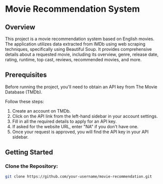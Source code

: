 # Movie Recommendation System

## Overview

This project is a movie recommendation system based on English movies. The application utilizes data extracted from IMDb using web scraping techniques, specifically using Beautiful Soup. It provides comprehensive details about a requested movie, including its overview, genre, release date, rating, runtime, top cast, reviews, recommended movies, and more.

## Prerequisites

Before running the project, you'll need to obtain an API key from The Movie Database (TMDb).

Follow these steps:
1. Create an account on TMDb.
2. Click on the API link from the left-hand sidebar in your account settings.
3. Fill in all the required details to apply for an API key.
4. If asked for the website URL, enter "NA" if you don't have one.
5. Once your request is approved, you will find the API key in your API sidebar.

## Getting Started

### Clone the Repository:

```bash
git clone https://github.com/your-username/movie-recommendation.git
